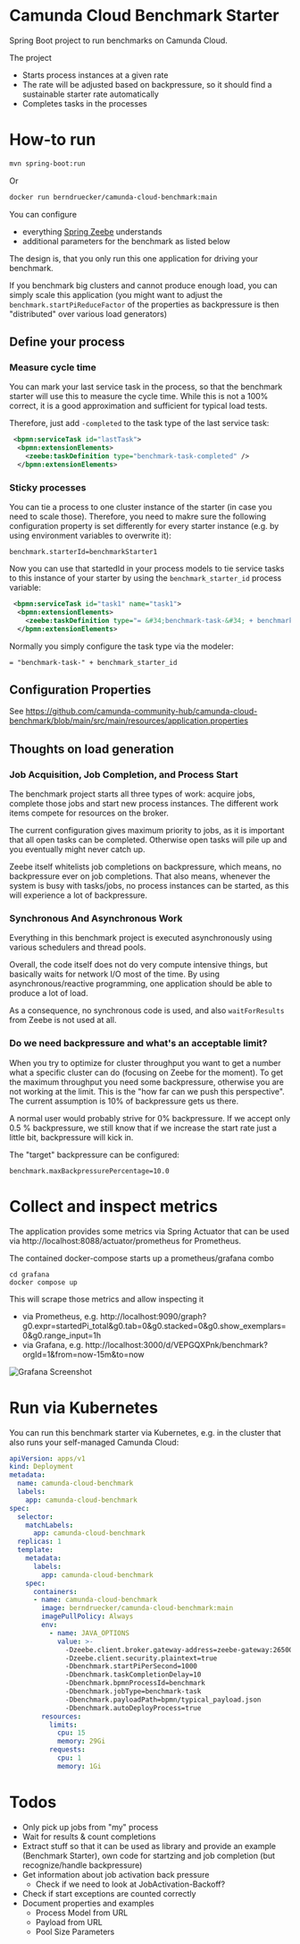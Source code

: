 # Camunda Cloud Benchmark Starter

Spring Boot project to run benchmarks on Camunda Cloud.

The project 

* Starts process instances at a given rate
* The rate will be adjusted based on backpressure, so it should find a sustainable starter rate automatically
* Completes tasks in the processes


# How-to run

```bash
mvn spring-boot:run
```

Or 
```bash
docker run berndruecker/camunda-cloud-benchmark:main
```

You can configure 

- everything [Spring Zeebe](https://github.com/camunda-community-hub/spring-zeebe) understands
- additional parameters for the benchmark as listed below

The design is, that you only run this one application for driving your benchmark. 

If you benchmark big clusters and cannot produce enough load, you can simply scale this application (you might want to adjust the `benchmark.startPiReduceFactor` of the properties as backpressure is then "distributed" over various load generators)
 
## Define your process

### Measure cycle time

You can mark your last service task in the process, so that the benchmark starter will use this to measure the cycle time. While this is not a 100% correct, it is a good approximation and sufficient for typical load tests.

Therefore, just add ``-completed`` to the task type of the last service task:

```xml
 <bpmn:serviceTask id="lastTask">
  <bpmn:extensionElements>
    <zeebe:taskDefinition type="benchmark-task-completed" />
  </bpmn:extensionElements>
```



### Sticky processes 

You can tie a process to one cluster instance of the starter (in case you need to scale those). Therefore, you need to makre sure the following configuration property is set differently for every starter instance (e.g. by using environment variables to overwrite it):

```properties
benchmark.starterId=benchmarkStarter1
```

Now you can use that startedId in your process models to tie service tasks to this instance of your starter by using the `benchmark_starter_id` process variable:

```xml
 <bpmn:serviceTask id="task1" name="task1">
  <bpmn:extensionElements>
    <zeebe:taskDefinition type="= &#34;benchmark-task-&#34; + benchmark_starter_id" />
  </bpmn:extensionElements>
```

Normally you simply configure the task type via the modeler:

```
= "benchmark-task-" + benchmark_starter_id
```



## Configuration Properties

See https://github.com/camunda-community-hub/camunda-cloud-benchmark/blob/main/src/main/resources/application.properties

## Thoughts on load generation

### Job Acquisition, Job Completion, and Process Start

The benchmark project starts all three types of work: acquire jobs, complete those jobs and start new process instances. The different work items compete for resources on the broker.

The current configuration gives maximum priority to jobs, as it is important that all open tasks can be completed. Otherwise open tasks will pile up and you eventually might never catch up.

Zeebe itself whitelists job completions on backpressure, which means, no backpressure ever on job completions. That also means, whenever the system is busy with tasks/jobs, no process instances can be started, as this will experience a lot of backpressure.

### Synchronous And Asynchronous Work


Everything in this benchmark project is executed asynchronously using various schedulers and thread pools.

Overall, the code itself does not do very compute intensive things, but basically waits for network I/O most of the time. By using asynchronous/reactive programming, one application should be able to produce a lot of load. 

As a consequence, no synchronous code is used, and also ``waitForResults`` from Zeebe is not used at all.

### Do we need backpressure and what's an acceptable limit?

When you try to optimize for cluster throughput you want to get a number what a specific cluster can do (focusing on Zeebe for the moment). To get the maximum throughput you need some backpressure, otherwise you are not working at the limit. This is the "how far can we push this perspective".
The current assumption is 10% of backpressure gets us there.

A normal user would probably strive for 0% backpressure. If we accept only 0.5 % backpressure, we  still know that if we increase the start rate just a little bit, backpressure will kick in.

The "target" backpressure can be configured:

```properties
benchmark.maxBackpressurePercentage=10.0
```

# Collect and inspect metrics

The application provides some metrics via Spring Actuator that can be used via http://localhost:8088/actuator/prometheus for Prometheus.

The contained docker-compose starts up a prometheus/grafana combo  

```
cd grafana
docker compose up
```

This will scrape those metrics and allow inspecting it

* via Prometheus, e.g. http://localhost:9090/graph?g0.expr=startedPi_total&g0.tab=0&g0.stacked=0&g0.show_exemplars=0&g0.range_input=1h 
* via Grafana, e.g. http://localhost:3000/d/VEPGQXPnk/benchmark?orgId=1&from=now-15m&to=now

![Grafana Screenshot](grafana.png)

# Run via Kubernetes

You can run this benchmark starter via Kubernetes, e.g. in the cluster that also runs your self-managed Camunda Cloud:

```yaml
apiVersion: apps/v1
kind: Deployment
metadata:
  name: camunda-cloud-benchmark
  labels:
    app: camunda-cloud-benchmark
spec:
  selector:
    matchLabels:
      app: camunda-cloud-benchmark
  replicas: 1
  template:
    metadata:
      labels:
        app: camunda-cloud-benchmark
    spec:
      containers:
      - name: camunda-cloud-benchmark
        image: berndruecker/camunda-cloud-benchmark:main
        imagePullPolicy: Always
        env:
          - name: JAVA_OPTIONS
            value: >-
              -Dzeebe.client.broker.gateway-address=zeebe-gateway:26500
              -Dzeebe.client.security.plaintext=true
              -Dbenchmark.startPiPerSecond=1000
              -Dbenchmark.taskCompletionDelay=10
              -Dbenchmark.bpmnProcessId=benchmark
              -Dbenchmark.jobType=benchmark-task
              -Dbenchmark.payloadPath=bpmn/typical_payload.json
              -Dbenchmark.autoDeployProcess=true
        resources:
          limits:
            cpu: 15
            memory: 29Gi
          requests:
            cpu: 1
            memory: 1Gi
```


# Todos

- Only pick up jobs from "my" process
- Wait for results & count completions
- Extract stuff so that it can be used as library and provide an example (Benchmark Starter), own code for startzing and job completion (but recognize/handle backpressure)
- Get information about job activation back pressure
  - Check if we need to look at JobActivation-Backoff?
- Check if start exceptions are counted correctly
- Document properties and examples
  - Process Model from URL
  - Payload from URL
  - Pool Size Parameters